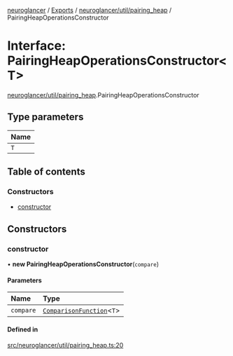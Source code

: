 [neuroglancer](../README.md) / [Exports](../modules.md) / [neuroglancer/util/pairing\_heap](../modules/neuroglancer_util_pairing_heap.md) / PairingHeapOperationsConstructor

# Interface: PairingHeapOperationsConstructor<T\>

[neuroglancer/util/pairing_heap](../modules/neuroglancer_util_pairing_heap.md).PairingHeapOperationsConstructor

## Type parameters

| Name |
| :------ |
| `T` |

## Table of contents

### Constructors

- [constructor](neuroglancer_util_pairing_heap.PairingHeapOperationsConstructor.md#constructor)

## Constructors

### constructor

• **new PairingHeapOperationsConstructor**(`compare`)

#### Parameters

| Name | Type |
| :------ | :------ |
| `compare` | [`ComparisonFunction`](neuroglancer_util_pairing_heap.ComparisonFunction.md)<`T`\> |

#### Defined in

[src/neuroglancer/util/pairing_heap.ts:20](https://github.com/ActiveBrainAtlas2/neuroglancer/blob/034b457d/src/neuroglancer/util/pairing_heap.ts#L20)
